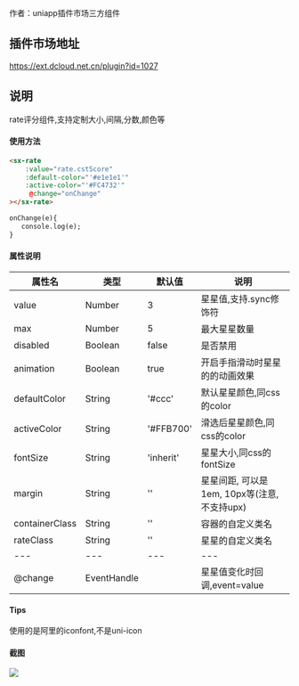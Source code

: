 作者：uniapp插件市场三方组件

## 插件市场地址

https://ext.dcloud.net.cn/plugin?id=1027

## **说明**

rate评分组件,支持定制大小,间隔,分数,颜色等

#### **使用方法**

```html
<sx-rate
	:value="rate.cstScore"
	:default-color="'#e1e1e1'"
	:active-color="'#FC4732'"
     @change="onChange"
></sx-rate>

onChange(e){
   console.log(e);
}
```

#### **属性说明**

| 属性名 | 类型 | 默认值 | 说明 |
| --- | --- | --- | --- |
| value | Number | 3 | 星星值,支持.sync修饰符 |
| max | Number | 5 | 最大星星数量 |
| disabled | Boolean | false | 是否禁用 |
| animation | Boolean | true | 开启手指滑动时星星的的动画效果 |
| defaultColor | String | '#ccc' | 默认星星颜色,同css的color |
| activeColor | String | '#FFB700' | 滑选后星星颜色,同css的color |
| fontSize | String | 'inherit' | 星星大小,同css的fontSize |
| margin | String | '' | 星星间距, 可以是 1em, 10px等(注意,不支持upx) |
| containerClass | String | '' | 容器的自定义类名 |
| rateClass | String | '' | 星星的自定义类名 |
| \--- | \--- | \--- | \--- |
| @change | EventHandle |  | 星星值变化时回调,event=value |

#### Tips

使用的是阿里的iconfont,不是uni-icon

#### 截图

![](images/screenshot_1589347838707.png)